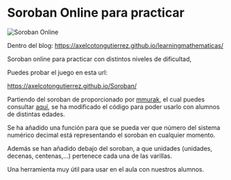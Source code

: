 # Soroban Online para practicar


![Soroban Online](https://axelcotongutierrez.github.io/learningmathematicas/assets/images/pages/Soroban/Soroban.jpg)

Dentro del blog: https://axelcotongutierrez.github.io/learningmathematicas/

Soroban online para practicar con distintos niveles de dificultad,

Puedes probar el juego en esta url:

https://axelcotongutierrez.github.io/Soroban/

Partiendo del soroban de proporcionado por [mmurak](https://github.com/mmurak), el cual puedes consultar [aquí](https://mmurak.github.io/SorobanTrainer/index.html), se ha modificado el código para poder usarlo con alumnos de distintas edades.

Se ha añadido una función para que se pueda ver que número del sistema numérico decimal está representando el soroban en cualquier momento.

Además se han añadido debajo del soroban, a que unidades (unidades, decenas, centenas,...) pertenece cada una de las varillas.

Una herramienta muy útil para usar en el aula con nuestros alumnos.

